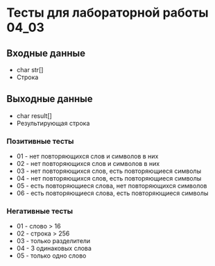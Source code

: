 # Тесты для лабораторной работы 04_03
## Входные данные 
- char str[]
- Строка

## Выходные данные
- char result[]
- Результирующая строка

### Позитивные тесты
- 01 - нет повторяющихся слов и символов в них
- 02 - нет повторяющихся слов и символов в них
- 03 - нет повторяющихся слов, есть повторяющиеся символы
- 04 - нет повторяющихся слов, есть повторяющиеся символы
- 05 - есть повторяющиеся слова, нет повторяющихся символов
- 06 - есть повторяющиеся слова, есть повторяющиеся символы

### Негативные тесты
- 01 - слово > 16
- 02 - строка > 256
- 03 - только разделители
- 04 - 3 одинаковых слова
- 05 - только одно слово

